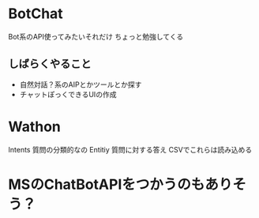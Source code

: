 # BotChat
Bot系のAPI使ってみたいそれだけ
ちょっと勉強してくる

## しばらくやること
* 自然対話？系のAIPとかツールとか探す
* チャットぽっくできるUIの作成

# Wathon
Intents 質問の分類的なの
Entitiy 質問に対する答え
CSVでこれらは読み込める

# MSのChatBotAPIをつかうのもありそう？
